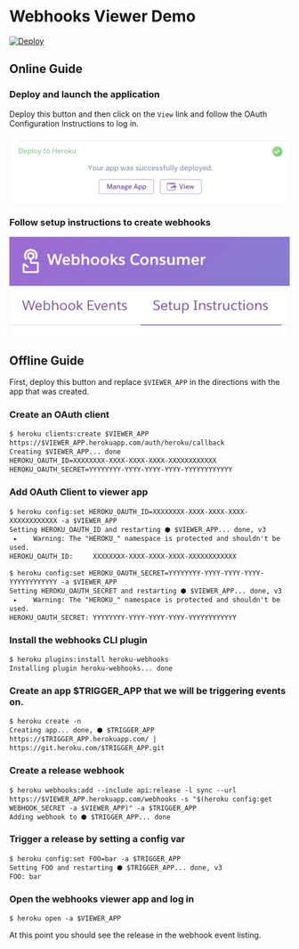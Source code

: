 # Webhooks Viewer Demo

[![Deploy](https://www.herokucdn.com/deploy/button.svg)](https://heroku.com/deploy?template=https://github.com/heroku/webhooks-consumer-demo)

## Online Guide

### Deploy and launch the application

Deploy this button and then click on the `View` link and follow the OAuth Configuration Instructions to log in.

![View](public/manage.png)

### Follow setup instructions to create webhooks

![Setup](public/setup.png)

## Offline Guide

First, deploy this button and replace `$VIEWER_APP` in the directions with the app that was created.

### Create an OAuth client

```
$ heroku clients:create $VIEWER_APP https://$VIEWER_APP.herokuapp.com/auth/heroku/callback
Creating $VIEWER_APP... done
HEROKU_OAUTH_ID=XXXXXXXX-XXXX-XXXX-XXXX-XXXXXXXXXXXX
HEROKU_OAUTH_SECRET=YYYYYYYY-YYYY-YYYY-YYYY-YYYYYYYYYYYY
```

### Add OAuth Client to viewer app

```
$ heroku config:set HEROKU_OAUTH_ID=XXXXXXXX-XXXX-XXXX-XXXX-XXXXXXXXXXXX -a $VIEWER_APP
Setting HEROKU_OAUTH_ID and restarting ⬢ $VIEWER_APP... done, v3
 ▸    Warning: The "HEROKU_" namespace is protected and shouldn't be used.
HEROKU_OAUTH_ID:     XXXXXXXX-XXXX-XXXX-XXXX-XXXXXXXXXXXX
```

```
$ heroku config:set HEROKU_OAUTH_SECRET=YYYYYYYY-YYYY-YYYY-YYYY-YYYYYYYYYYYY -a $VIEWER_APP
Setting HEROKU_OAUTH_SECRET and restarting ⬢ $VIEWER_APP... done, v3
 ▸    Warning: The "HEROKU_" namespace is protected and shouldn't be used.
HEROKU_OAUTH_SECRET: YYYYYYYY-YYYY-YYYY-YYYY-YYYYYYYYYYYY
```

### Install the webhooks CLI plugin

```
$ heroku plugins:install heroku-webhooks
Installing plugin heroku-webhooks... done
```

### Create an app $TRIGGER_APP that we will be triggering events on.

```
$ heroku create -n
Creating app... done, ⬢ $TRIGGER_APP
https://$TRIGGER_APP.herokuapp.com/ | https://git.heroku.com/$TRIGGER_APP.git
```

### Create a release webhook

```
$ heroku webhooks:add --include api:release -l sync --url https://$VIEWER_APP.herokuapp.com/webhooks -s "$(heroku config:get WEBHOOK_SECRET -a $VIEWER_APP)" -a $TRIGGER_APP
Adding webhook to ⬢ $TRIGGER_APP... done
```

### Trigger a release by setting a config var

```
$ heroku config:set FOO=bar -a $TRIGGER_APP
Setting FOO and restarting ⬢ $TRIGGER_APP... done, v3
FOO: bar
```

### Open the webhooks viewer app and log in

```
$ heroku open -a $VIEWER_APP
```

At this point you should see the release in the webhook event listing.

